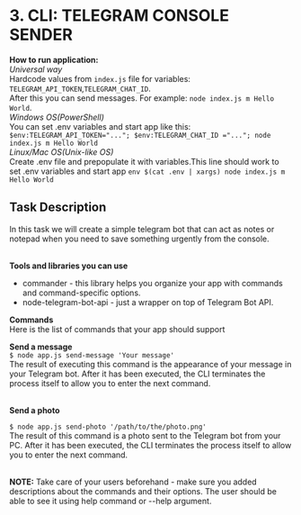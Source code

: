 # 3. CLI: TELEGRAM CONSOLE SENDER
**How to run application:**<br>
_Universal way_<br>
Hardcode values from `index.js` file for variables: `TELEGRAM_API_TOKEN`,`TELEGRAM_CHAT_ID`.<br>
After this you can send messages. For example: `node index.js m Hello World`.<br>
_Windows OS(PowerShell)_<br>
You can set .env variables and start app like this: `$env:TELEGRAM_API_TOKEN="..."; $env:TELEGRAM_CHAT_ID ="...";
 node index.js m Hello World`<br>
 _Linux/Mac OS(Unix-like OS)_<br>
Create .env file and prepopulate it with variables.This line should work to set .env variables and start app `env $(cat .env | xargs) node index.js m Hello World`<br>

## Task Description

 In this task we will create a simple telegram bot that can act as notes or notepad when you need to save something urgently from the console.<br><br>

**Tools and libraries you can use**<br>

* commander - this library helps you organize your app with commands and command-specific options.
* node-telegram-bot-api - just a wrapper on top of Telegram Bot API.<br>

**Commands**<br>
Here is the list of commands that your app should support<br>

**Send a message**<br>
`$ node app.js send-message 'Your message'`<br>
The result of executing this command is the appearance of your message in your Telegram bot. After it has been executed, the CLI terminates the process itself to allow you to enter the next command.<br><br>

**Send a photo**<br>

`$ node app.js send-photo '/path/to/the/photo.png'`<br>
The result of this command is a photo sent to the Telegram bot from your PC. After it has been executed, the CLI terminates the process itself to allow you to enter the next command.<br><br>

**NOTE:** Take care of your users beforehand - make sure you added descriptions about the commands and their options. The user should be able to see it using help command or --help argument.
